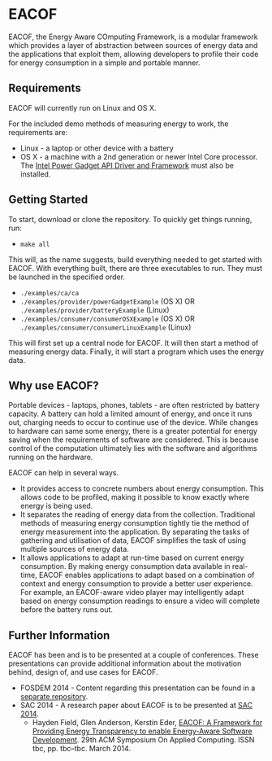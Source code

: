 EACOF
=====

EACOF, the Energy Aware COmputing Framework, is a modular framework which provides a layer of abstraction between sources of energy data and the applications that exploit them, allowing developers to profile their code for energy consumption in a simple and portable manner.

Requirements
------------

EACOF will currently run on Linux and OS X.

For the included demo methods of measuring energy to work, the requirements are:

* Linux - a laptop or other device with a battery
* OS X - a machine with a 2nd generation or newer Intel Core processor. The [Intel Power Gadget API Driver and Framework](http://software.intel.com/en-us/blogs/2012/12/13/using-the-intel-power-gadget-api-on-mac-os-x) must also be installed.

Getting Started
---------------

To start, download or clone the repository. To quickly get things running, run:

* `make all`

This will, as the name suggests, build everything needed to get started with EACOF. With everything built, there are three executables to run. They must be launched in the specified order.

* `./examples/ca/ca`
* `./examples/provider/powerGadgetExample` (OS X) OR `./examples/provider/batteryExample` (Linux)
* `./examples/consumer/consumerOSXExample` (OS X) OR `./examples/consumer/consumerLinuxExample` (Linux)

This will first set up a central node for EACOF. It will then start a method of measuring energy data. Finally, it will start a program which uses the energy data.

Why use EACOF?
--------------

Portable devices - laptops, phones, tablets - are often restricted by battery capacity. A battery can hold a limited amount of energy, and once it runs out, charging needs to occur to continue use of the device. While changes to hardware can same some energy, there is a greater potential for energy saving when the requirements of software are considered. This is because control of the computation ultimately lies with the software and algorithms running on the hardware.

EACOF can help in several ways.

* It provides access to concrete numbers about energy consumption. This allows code to be profiled, making it possible to know exactly where energy is being used.
* It separates the reading of energy data from the collection. Traditional methods of measuring energy consumption tightly tie the method of energy measurement into the application. By separating the tasks of gathering and utilisation of data, EACOF simplifies the task of using multiple sources of energy data.
* It allows applications to adapt at run-time based on current energy consumption. By making energy consumption data available in real-time, EACOF enables applications to adapt based on a combination of context and energy consumption to provide a better user experience. For example, an EACOF-aware video player may intelligently adapt based on energy consumption readings to ensure a video will complete before the battery runs out.

Further Information
-------------------

EACOF has been and is to be presented at a couple of conferences. These presentations can provide additional information about the motivation behind, design of, and use cases for EACOF.

* FOSDEM 2014 - Content regarding this presentation can be found in a [separate repository](https://github.com/eacof/fosdem-2014).
* SAC 2014 - A research paper about EACOF is to be presented at [SAC 2014](http://www.acm.org/conferences/sac/sac2014/).
  * Hayden Field, Glen Anderson, Kerstin Eder, [EACOF: A Framework for Providing Energy Transparency to enable Energy-Aware Software Development](http://www.cs.bris.ac.uk/Publications/pub_master.jsp?id=2001694). 29th ACM Symposium On Applied Computing. ISSN tbc, pp. tbc–tbc. March 2014.
